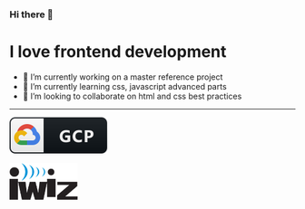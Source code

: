 ### Hi there 👋

<!--
**gautamiwiz/gautamiwiz** is a ✨ _special_ ✨ repository because its `README.md` (this file) appears on your GitHub profile.-->

 



# I love frontend development

- 🔭 I’m currently working on a master reference project
- 🌱 I’m currently learning css, javascript advanced parts
- 👯 I’m looking to collaborate on html and css best practices
---

[![GCP GDE](https://github.com/gautamiwiz/gautamiwiz/blob/main/badges/google.svg)](https://developers.google.com/profile/u/gautamiwiz)


<img src="https://github.com/gautamiwiz/gautamiwiz/blob/main/images/iwiz-logo.png" width=120 align=left>
<!--
- 🤔 I’m looking for help with ...
- 💬 Ask me about ...
- 📫 How to reach me: ...
- 😄 Pronouns: ...
- ⚡ Fun fact: ...

-->
